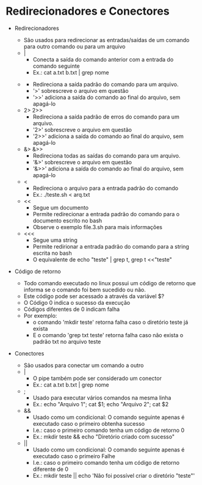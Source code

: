 # Redirecionadores e Conectores


* Redirecionadores
    * São usados para redirecionar as entradas/saídas de um comando para outro comando ou para um arquivo
    * |
        * Conecta a saída do comando anterior com a entrada do comando seguinte
        * Ex.: cat a.txt b.txt | grep nome
    * > >>
        * Redireciona a saída padrão do comando para um arquivo.
        * '>' sobrescreve o arquivo em questão
        * '>>' adiciona a saída do comando ao final do arquivo, sem apagá-lo
    * 2> 2>>
        * Redireciona a saída padrão de erros do comando para um arquivo.
        * '2>' sobrescreve o arquivo em questão
        * '2>>' adiciona a saída do comando ao final do arquivo, sem apagá-lo    
    * &> &>>
        * Redireciona todas as saídas do comando para um arquivo.
        * '&>' sobrescreve o arquivo em questão
        * '&>>' adiciona a saída do comando ao final do arquivo, sem apagá-lo        
    * <
        * Redireciona o arquivo para a entrada padrão do comando
        * Ex.: ./teste.sh < arq.txt
    * <<
        * Segue um documento
        * Permite redirecionar a entrada padrão do comando para o documento escrito no bash
        * Observe o exemplo file.3.sh para mais informações
    * <<<
        * Segue uma string
        * Permite redirionar a entrada padrão do comando para a string escrita no bash
        * O equivalente de echo "teste" | grep t, grep t <<"teste"
        


* Código de retorno
    * Todo comando executado no linux possui um código de retorno que informa se o comando foi bem sucedido ou não.
    * Este código pode ser acessado a através da variável $?
    * O Código 0 indica o sucesso da execução
    * Códigos diferentes de 0 indicam falha
    * Por exemplo:
        * o comando 'mkdir teste' retorna falha caso o diretório teste já exista
        * E o comando 'grep txt teste' retorna falha caso não exista o padrão txt no arquivo teste


* Conectores
    * São usados para conectar um comando a outro
    * |
        * O pipe também pode ser considerado um conector
        * Ex.: cat a.txt b.txt | grep nome
    * ;
        * Usado para executar vários comandos na mesma linha
        * Ex.: echo "Arquivo 1"; cat $1; echo "Arquivo 2"; cat $2
    * &&
        * Usado como um condicional: O comando seguinte apenas é executado caso o primeiro obtenha sucesso
        * I.e.: caso o primeiro comando tenha um código de retorno 0
        * Ex.: mkdir teste && echo "Diretório criado com sucesso"
    * ||
        * Usado como um condicional: O comando seguinte apenas é executado caso o primeiro Falhe
        * I.e.: caso o primeiro comando tenha um código de retorno diferente de 0
        * Ex.: mkdir teste || echo 'Não foi possível criar o diretório "teste"'
